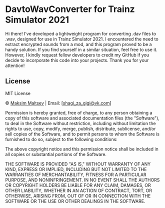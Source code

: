 # DavtoWavConverter for Trainz Simulator 2021

Hi there! I've developed a lightweight program for converting .dav files to .wav, designed for use in Trainz Simulator 2021. I encountered the need to extract encrypted sounds from a mod, and this program proved to be a handy solution. If you find yourself in a similar situation, feel free to use it. However, I kindly request fellow developers to credit my GitHub if you decide to incorporate this code into your projects. Thank you for your attention!

## License

MIT License

© [Maksim Maltsev](https://vk.com/shagi_za_gigi) | Email: [shagi_za_gigi@vk.com]

Permission is hereby granted, free of charge, to any person obtaining a copy
of this software and associated documentation files (the "Software"), to deal
in the Software without restriction, including without limitation the rights
to use, copy, modify, merge, publish, distribute, sublicense, and/or sell
copies of the Software, and to permit persons to whom the Software is
furnished to do so, subject to the following conditions:

The above copyright notice and this permission notice shall be included in all
copies or substantial portions of the Software.

THE SOFTWARE IS PROVIDED "AS IS," WITHOUT WARRANTY OF ANY KIND, EXPRESS OR
IMPLIED, INCLUDING BUT NOT LIMITED TO THE WARRANTIES OF MERCHANTABILITY,
FITNESS FOR A PARTICULAR PURPOSE, AND NONINFRINGEMENT. IN NO EVENT SHALL THE
AUTHORS OR COPYRIGHT HOLDERS BE LIABLE FOR ANY CLAIM, DAMAGES, OR OTHER
LIABILITY, WHETHER IN AN ACTION OF CONTRACT, TORT, OR OTHERWISE, ARISING FROM,
OUT OF OR IN CONNECTION WITH THE SOFTWARE OR THE USE OR OTHER DEALINGS IN THE
SOFTWARE.

